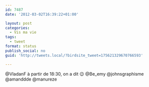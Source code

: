 ```yaml
---
id: 7487
date: '2012-03-02T16:39:22+01:00'

layout: post
categories:
  - Vis ma vie
tags:
  - tweet
format: status
publish_social: no
guid: 'http://tweets.local/?birdsite_tweet=175621329670766593'

---
```


@VladanF à partir de 18:30, on a dit 😉 @Be\_emy @johnsgraphisme @amanddde @manureze